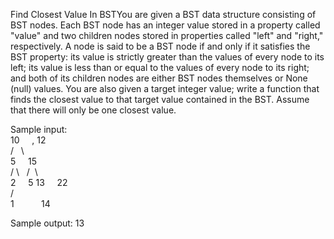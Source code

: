 Find Closest Value In BST​You are given a BST data structure consisting of BST nodes. Each BST node has an integer value stored in a property called "value" and two children nodes stored in properties called "left" and "right," respectively. A node is said to be a BST node if and only if it satisfies the BST property: its value is strictly greater than the values of every node to its left; its value is less than or equal to the values of every node to its right; and both of its children nodes are either BST nodes themselves or None (null) values. You are also given a target integer value; write a function that finds the closest value to that target value contained in the BST. Assume that there will only be one closest value.​

Sample input:            
       10     , 12          
     /    \        
    5      15      
   /   \   /  \    
  2     5 13     22  
 /          \
1            14

Sample output: 13​